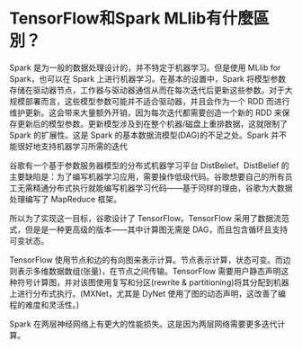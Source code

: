 # TensorFlow和Spark MLlib有什麼區別？



Spark 是为一般的数据处理设计的，并不特定于机器学习。但是使用 MLlib for Spark，也可以在 Spark 上进行机器学习。在基本的设置中，Spark 将模型参数存储在驱动器节点，工作器与驱动器通信从而在每次迭代后更新这些参数。对于大规模部署而言，这些模型参数可能并不适合驱动器，并且会作为一个 RDD 而进行维护更新。这会带来大量额外开销，因为每次迭代都需要创造一个新的 RDD 来保存更新后的模型参数。更新模型涉及到在整个机器/磁盘上重排数据，这就限制了 Spark 的扩展性。这是 Spark 的基本数据流模型(DAG)的不足之处。Spark 并不能很好地支持机器学习所需的迭代

谷歌有一个基于参数服务器模型的分布式机器学习平台 DistBelief。DistBelief 的主要缺陷是：为了编写机器学习应用，需要操作低级代码。谷歌想要自己的所有员工无需精通分布式执行就能编写机器学习代码——基于同样的理由，谷歌为大数据处理编写了 MapReduce 框架。

所以为了实现这一目标，谷歌设计了 TensorFlow。TensorFlow 采用了数据流范式，但是是一种更高级的版本——其中计算图无需是 DAG，而且包含循环且支持可变状态。

TensorFlow 使用节点和边的有向图来表示计算。节点表示计算，状态可变。而边则表示多维数据数组(张量)，在节点之间传输。TensorFlow 需要用户静态声明这种符号计算图，并对该图使用复写和分区(rewrite & partitioning)将其分配到机器上进行分布式执行。(MXNet，尤其是 DyNet 使用了图的动态声明，这改善了编程的难度和灵活性。)



Spark 在两层神经网络上有更大的性能损失。这是因为两层网络需要更多迭代计算。